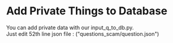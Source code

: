 # Add Private Things to Database

You can add private data with our input_q_to_db.py.  
Just edit 52th line json file : ("questions_scam/question.json")
